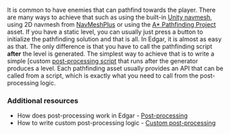 [//]: # "How to handle pathfinding?"

It is common to have enemies that can pathfind towards the player. There are many ways to achieve that such as using the built-in [Unity navmesh](https://docs.unity3d.com/Manual/nav-BuildingNavMesh.html), using 2D navmesh from [NavMeshPlus](https://github.com/h8man/NavMeshPlus) or using the [A* Pathfinding Project](https://arongranberg.com/astar/) asset. If you have a static level, you can usually just press a button to initialize the pathfinding solution and that is all. In Edgar, it is almost as easy as that. The only difference is that you have to call the pathfinding script **after** the level is generated. The simplest way to achieve that is to write a simple [custom [post-processing script](../../generators/post-process.md#custom-post-processing) that runs after the generator produces a level. Each pathfinding asset usually provides an API that can be called from a script, which is exactly what you need to call from the post-processing logic.

### Additional resources

- How does post-processing work in Edgar - [Post-processing](../../generators/post-process.md)
- How to write custom post-processing logic - [Custom post-processing](../../generators/post-process.md#custom-post-processing)